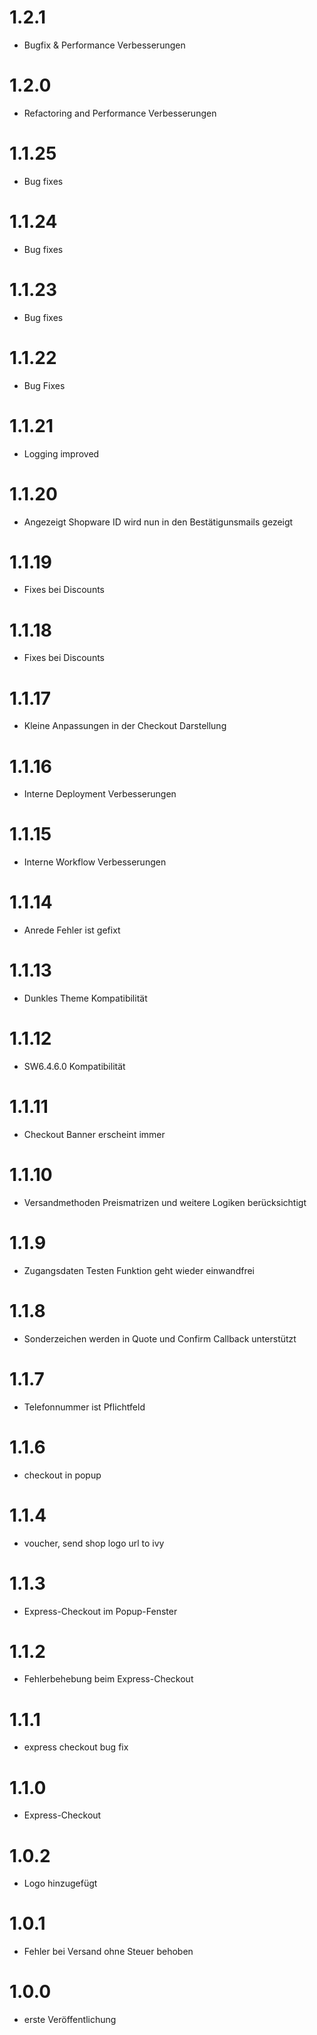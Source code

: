 # 1.2.1

- Bugfix & Performance Verbesserungen

# 1.2.0

- Refactoring and Performance Verbesserungen

# 1.1.25

- Bug fixes

# 1.1.24

- Bug fixes

# 1.1.23

- Bug fixes

# 1.1.22

- Bug Fixes

# 1.1.21

- Logging improved

# 1.1.20

- Angezeigt Shopware ID wird nun in den Bestätigunsmails gezeigt

# 1.1.19

- Fixes bei Discounts

# 1.1.18

- Fixes bei Discounts

# 1.1.17

- Kleine Anpassungen in der Checkout Darstellung

# 1.1.16

- Interne Deployment Verbesserungen

# 1.1.15

- Interne Workflow Verbesserungen

# 1.1.14

- Anrede Fehler ist gefixt

# 1.1.13

- Dunkles Theme Kompatibilität

# 1.1.12

- SW6.4.6.0 Kompatibilität

# 1.1.11

- Checkout Banner erscheint immer

# 1.1.10

- Versandmethoden Preismatrizen und weitere Logiken berücksichtigt

# 1.1.9

- Zugangsdaten Testen Funktion geht wieder einwandfrei

# 1.1.8

- Sonderzeichen werden in Quote und Confirm Callback unterstützt

# 1.1.7

- Telefonnummer ist Pflichtfeld

# 1.1.6

- checkout in popup

# 1.1.4

- voucher, send shop logo url to ivy

# 1.1.3

- Express-Checkout im Popup-Fenster

# 1.1.2

- Fehlerbehebung beim Express-Checkout

# 1.1.1

- express checkout bug fix

# 1.1.0

- Express-Checkout

# 1.0.2

- Logo hinzugefügt

# 1.0.1

- Fehler bei Versand ohne Steuer behoben

# 1.0.0

- erste Veröffentlichung
